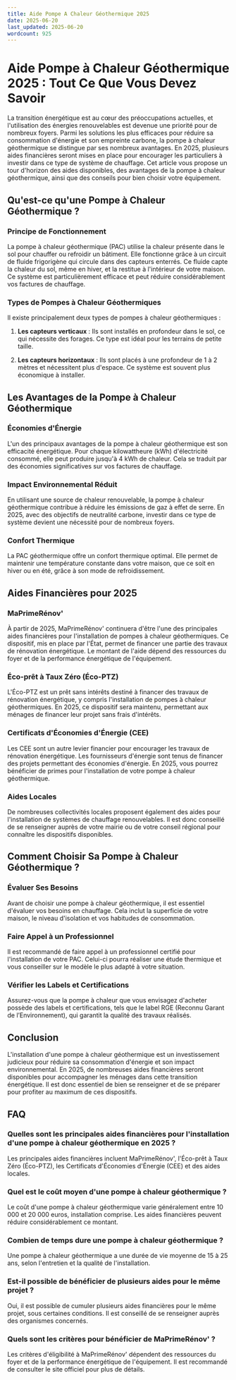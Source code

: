 ```yaml
---
title: Aide Pompe A Chaleur Géothermique 2025
date: 2025-06-20
last_updated: 2025-06-20
wordcount: 925
---
```


# Aide Pompe à Chaleur Géothermique 2025 : Tout Ce Que Vous Devez Savoir

La transition énergétique est au cœur des préoccupations actuelles, et l'utilisation des énergies renouvelables est devenue une priorité pour de nombreux foyers. Parmi les solutions les plus efficaces pour réduire sa consommation d'énergie et son empreinte carbone, la pompe à chaleur géothermique se distingue par ses nombreux avantages. En 2025, plusieurs aides financières seront mises en place pour encourager les particuliers à investir dans ce type de système de chauffage. Cet article vous propose un tour d'horizon des aides disponibles, des avantages de la pompe à chaleur géothermique, ainsi que des conseils pour bien choisir votre équipement.

## Qu'est-ce qu'une Pompe à Chaleur Géothermique ?

### Principe de Fonctionnement

La pompe à chaleur géothermique (PAC) utilise la chaleur présente dans le sol pour chauffer ou refroidir un bâtiment. Elle fonctionne grâce à un circuit de fluide frigorigène qui circule dans des capteurs enterrés. Ce fluide capte la chaleur du sol, même en hiver, et la restitue à l'intérieur de votre maison. Ce système est particulièrement efficace et peut réduire considérablement vos factures de chauffage.

### Types de Pompes à Chaleur Géothermiques

Il existe principalement deux types de pompes à chaleur géothermiques :

1. **Les capteurs verticaux** : Ils sont installés en profondeur dans le sol, ce qui nécessite des forages. Ce type est idéal pour les terrains de petite taille.
   
2. **Les capteurs horizontaux** : Ils sont placés à une profondeur de 1 à 2 mètres et nécessitent plus d'espace. Ce système est souvent plus économique à installer.

## Les Avantages de la Pompe à Chaleur Géothermique

### Économies d'Énergie

L'un des principaux avantages de la pompe à chaleur géothermique est son efficacité énergétique. Pour chaque kilowattheure (kWh) d'électricité consommé, elle peut produire jusqu'à 4 kWh de chaleur. Cela se traduit par des économies significatives sur vos factures de chauffage.

### Impact Environnemental Réduit

En utilisant une source de chaleur renouvelable, la pompe à chaleur géothermique contribue à réduire les émissions de gaz à effet de serre. En 2025, avec des objectifs de neutralité carbone, investir dans ce type de système devient une nécessité pour de nombreux foyers.

### Confort Thermique

La PAC géothermique offre un confort thermique optimal. Elle permet de maintenir une température constante dans votre maison, que ce soit en hiver ou en été, grâce à son mode de refroidissement.

## Aides Financières pour 2025

### MaPrimeRénov'

À partir de 2025, MaPrimeRénov' continuera d'être l'une des principales aides financières pour l'installation de pompes à chaleur géothermiques. Ce dispositif, mis en place par l'État, permet de financer une partie des travaux de rénovation énergétique. Le montant de l'aide dépend des ressources du foyer et de la performance énergétique de l'équipement.

### Éco-prêt à Taux Zéro (Éco-PTZ)

L'Éco-PTZ est un prêt sans intérêts destiné à financer des travaux de rénovation énergétique, y compris l'installation de pompes à chaleur géothermiques. En 2025, ce dispositif sera maintenu, permettant aux ménages de financer leur projet sans frais d'intérêts.

### Certificats d'Économies d'Énergie (CEE)

Les CEE sont un autre levier financier pour encourager les travaux de rénovation énergétique. Les fournisseurs d'énergie sont tenus de financer des projets permettant des économies d'énergie. En 2025, vous pourrez bénéficier de primes pour l'installation de votre pompe à chaleur géothermique.

### Aides Locales

De nombreuses collectivités locales proposent également des aides pour l'installation de systèmes de chauffage renouvelables. Il est donc conseillé de se renseigner auprès de votre mairie ou de votre conseil régional pour connaître les dispositifs disponibles.

## Comment Choisir Sa Pompe à Chaleur Géothermique ?

### Évaluer Ses Besoins

Avant de choisir une pompe à chaleur géothermique, il est essentiel d'évaluer vos besoins en chauffage. Cela inclut la superficie de votre maison, le niveau d'isolation et vos habitudes de consommation.

### Faire Appel à un Professionnel

Il est recommandé de faire appel à un professionnel certifié pour l'installation de votre PAC. Celui-ci pourra réaliser une étude thermique et vous conseiller sur le modèle le plus adapté à votre situation.

### Vérifier les Labels et Certifications

Assurez-vous que la pompe à chaleur que vous envisagez d'acheter possède des labels et certifications, tels que le label RGE (Reconnu Garant de l’Environnement), qui garantit la qualité des travaux réalisés.

## Conclusion

L'installation d'une pompe à chaleur géothermique est un investissement judicieux pour réduire sa consommation d'énergie et son impact environnemental. En 2025, de nombreuses aides financières seront disponibles pour accompagner les ménages dans cette transition énergétique. Il est donc essentiel de bien se renseigner et de se préparer pour profiter au maximum de ces dispositifs.

## FAQ

### Quelles sont les principales aides financières pour l'installation d'une pompe à chaleur géothermique en 2025 ?

Les principales aides financières incluent MaPrimeRénov', l'Éco-prêt à Taux Zéro (Éco-PTZ), les Certificats d'Économies d'Énergie (CEE) et des aides locales.

### Quel est le coût moyen d'une pompe à chaleur géothermique ?

Le coût d'une pompe à chaleur géothermique varie généralement entre 10 000 et 20 000 euros, installation comprise. Les aides financières peuvent réduire considérablement ce montant.

### Combien de temps dure une pompe à chaleur géothermique ?

Une pompe à chaleur géothermique a une durée de vie moyenne de 15 à 25 ans, selon l'entretien et la qualité de l'installation.

### Est-il possible de bénéficier de plusieurs aides pour le même projet ?

Oui, il est possible de cumuler plusieurs aides financières pour le même projet, sous certaines conditions. Il est conseillé de se renseigner auprès des organismes concernés.

### Quels sont les critères pour bénéficier de MaPrimeRénov' ?

Les critères d'éligibilité à MaPrimeRénov' dépendent des ressources du foyer et de la performance énergétique de l'équipement. Il est recommandé de consulter le site officiel pour plus de détails.
